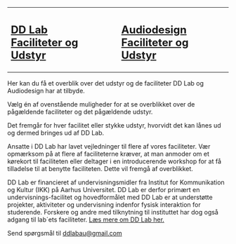 <table>
  <tr>
    <td><h2><a href="/faciliteter-og-udstyr/dd-lab/">DD Lab<br>Faciliteter og Udstyr</a></h2>
    </td>
    <td><h2><a href="/faciliteter-og-udstyr/audiodesign/">Audiodesign<br>Faciliteter og Udstyr</a></h2>
    </td>
  </tr>
</table>

Her kan du få et overblik over det udstyr og de faciliteter DD Lab og Audiodesign har at tilbyde.

Vælg én af ovenstående muligheder for at se overblikket over de pågældende faciliteter og det pågældende udstyr.

Det fremgår for hver facilitet eller stykke udstyr, hvorvidt det kan lånes ud og dermed bringes ud af DD Lab.

Ansatte i DD Lab har lavet vejledninger til flere af vores faciliteter. Vær opmærksom på at flere af faciliteterne kræver, at man anmoder om et kørekort til faciliteten eller deltager i en introducerende workshop for at få tilladelse til at benytte faciliteten. Dette vil fremgå af overblikket.

DD Lab er financieret af  undervisningsmidler fra Institut for Kommunikation og Kultur (IKK) på Aarhus Universitet. DD Lab er derfor primært en undervisnings-facilitet og hovedformålet med DD Lab er at understøtte projekter, aktiviteter og undervisning indenfor fysisk interaktion for studerende. Forskere og andre med tilknytning til instituttet har dog også adgang til lab´ets faciliteter. [Læs mere om DD Lab her.](https://ddlab.au.dk/)


Send spørgsmål til [ddlabau@gmail.com](mailto:ddlabau@gmail.com)
